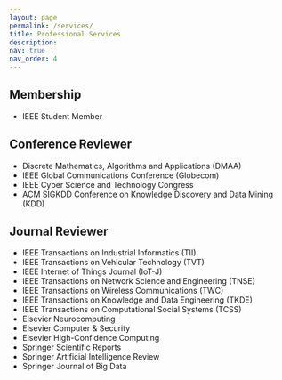 ```yaml
---
layout: page
permalink: /services/
title: Professional Services
description:
nav: true
nav_order: 4
---
```


<!-- For now, this page is assumed to be a static description of your courses. You can convert it to a collection similar to `_projects/` so that you can have a dedicated page for each course.

Organize your courses by years, topics, or universities, however you like! -->

<h2>Membership</h2>
<ul>
<li>IEEE Student Member</li>
</ul>

<h2>Conference Reviewer</h2>
<ul>
	<li>Discrete Mathematics, Algorithms and Applications (DMAA)</li>
	<li>IEEE Global Communications Conference (Globecom)</li>
	<li>IEEE Cyber Science and Technology Congress</li>
	<li>ACM SIGKDD Conference on Knowledge Discovery and Data Mining (KDD)</li>
</ul>


<h2>Journal Reviewer</h2>
<ul>
	<li>IEEE Transactions on Industrial Informatics (TII)</li>
	<li>IEEE Transactions on Vehicular Technology (TVT)</li>
	<li>IEEE Internet of Things Journal (IoT-J)</li>
	<li>IEEE Transactions on Network Science and Engineering (TNSE)</li>
	<li>IEEE Transactions on Wireless Communications (TWC)</li>
	<li>IEEE Transactions on Knowledge and Data Engineering (TKDE)</li>
	<li>IEEE Transactions on Computational Social Systems (TCSS)</li>
	<li>Elsevier Neurocomputing</li>
	<li>Elsevier Computer & Security</li>
	<li>Elsevier High-Confidence Computing</li>
	<li>Springer Scientific Reports</li>
	<li>Springer Artificial Intelligence Review</li>
	<li>Springer Journal of Big Data</li>
</ul>
